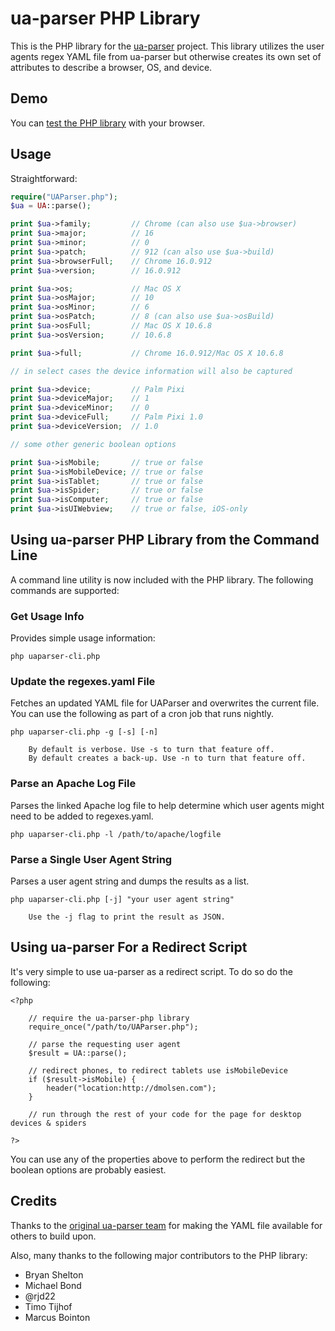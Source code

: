 # ua-parser PHP Library #

This is the PHP library for the [ua-parser](https://github.com/tobie/ua-parser) project. This library utilizes the user agents regex YAML file from ua-parser but otherwise creates its own set of attributes to describe a browser, OS, and device.

## Demo ##

You can [test the PHP library](http://uaparser.dmolsen.com/) with your browser.

## Usage ##

Straightforward:

```php
require("UAParser.php");
$ua = UA::parse();

print $ua->family;         // Chrome (can also use $ua->browser)
print $ua->major;          // 16
print $ua->minor;          // 0
print $ua->patch;          // 912 (can also use $ua->build)
print $ua->browserFull;    // Chrome 16.0.912
print $ua->version;        // 16.0.912

print $ua->os;             // Mac OS X
print $ua->osMajor;        // 10
print $ua->osMinor;        // 6
print $ua->osPatch;        // 8 (can also use $ua->osBuild)
print $ua->osFull;         // Mac OS X 10.6.8
print $ua->osVersion;      // 10.6.8

print $ua->full;           // Chrome 16.0.912/Mac OS X 10.6.8

// in select cases the device information will also be captured

print $ua->device;         // Palm Pixi
print $ua->deviceMajor;    // 1
print $ua->deviceMinor;    // 0
print $ua->deviceFull;     // Palm Pixi 1.0
print $ua->deviceVersion;  // 1.0

// some other generic boolean options

print $ua->isMobile;       // true or false
print $ua->isMobileDevice; // true or false
print $ua->isTablet;       // true or false
print $ua->isSpider;       // true or false
print $ua->isComputer;     // true or false
print $ua->isUIWebview;    // true or false, iOS-only
```

## Using ua-parser PHP Library from the Command Line ##

A command line utility is now included with the PHP library. The following commands are supported:

### Get Usage Info

Provides simple usage information:

    php uaparser-cli.php

### Update the regexes.yaml File

Fetches an updated YAML file for UAParser and overwrites the current file. You can use the following as part of a cron job that runs nightly. 

    php uaparser-cli.php -g [-s] [-n]
        
        By default is verbose. Use -s to turn that feature off.
        By default creates a back-up. Use -n to turn that feature off.

### Parse an Apache Log File

Parses the linked Apache log file to help determine which user agents might need to be added to regexes.yaml.

    php uaparser-cli.php -l /path/to/apache/logfile
        

### Parse a Single User Agent String

Parses a user agent string and dumps the results as a list.

    php uaparser-cli.php [-j] "your user agent string"
           
        Use the -j flag to print the result as JSON.

## Using ua-parser For a Redirect Script ##

It's very simple to use ua-parser as a redirect script. To do so do the following:

    <?php

    	// require the ua-parser-php library
    	require_once("/path/to/UAParser.php");

    	// parse the requesting user agent
    	$result = UA::parse();

    	// redirect phones, to redirect tablets use isMobileDevice
    	if ($result->isMobile) {
    		header("location:http://dmolsen.com");
    	}
	
	    // run through the rest of your code for the page for desktop devices & spiders
	
    ?>

You can use any of the properties above to perform the redirect but the boolean options are probably easiest.

## Credits ##

Thanks to the [original ua-parser team](http://code.google.com/p/ua-parser/people/list) for making the YAML file available for others to build upon.

Also, many thanks to the following major contributors to the PHP library:

* Bryan Shelton
* Michael Bond
* @rjd22
* Timo Tijhof 
* Marcus Bointon